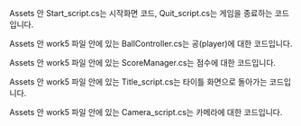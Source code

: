 Assets 안 Start_script.cs는 시작화면 코드, Quit_script.cs는 게임을 종료하는 코드입니다.

Assets 안 work5 파일 안에 있는 BallController.cs는 공(player)에 대한 코드입니다.

Assets 안 work5 파일 안에 있는 ScoreManager.cs는 점수에 대한 코드입니다.

Assets 안 work5 파일 안에 있는 Title_script.cs는 타이틀 화면으로 돌아가는 코드입니다.

Assets 안 work5 파일 안에 있는 Camera_script.cs는 카메라에 대한 코드입니다.
